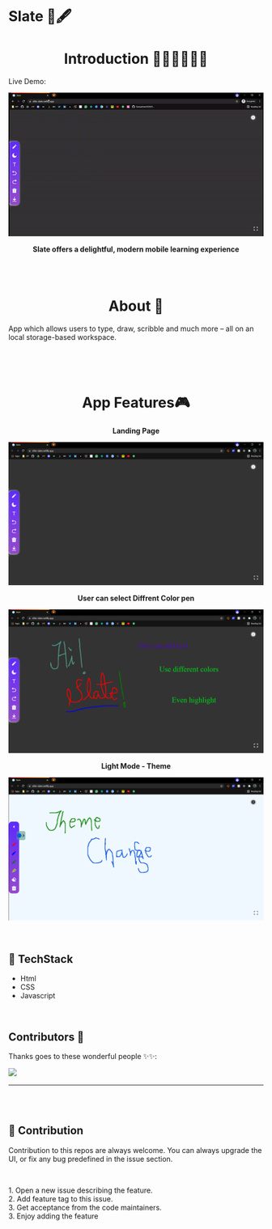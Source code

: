 # Slate 🔳🖋

<h1 align="center">Introduction 👩🏻‍💻👨🏻‍💻 </h1>
Live Demo:

<p align="center">

![LiveDemo](https://github.com/SobhanDash/Whiteboard/blob/master/assets/video/Slate.gif)
</p>

<p align="center"> <strong>Slate offers a delightful, modern mobile learning experience</strong></p>

<br>
<br>

<h1 align="center">About 🧠 </h1>

<p> App which allows users to type, draw, scribble and much more – all on an local storage-based workspace.</p>
<br>
<p></p>
<br>

<h1 align="center">App Features🎮 </h1>

<p align="center"><strong>Landing Page</strong></p>

![LandingPage](https://github.com/SobhanDash/Whiteboard/blob/master/assets/images/Landing.png)

<p align="center"><strong>User can select Diffrent Color pen</strong></p>

![Features](https://github.com/SobhanDash/Whiteboard/blob/master/assets/images/Features.png)

<p align="center"><strong>Light Mode - Theme</strong></p>

![Theme](https://github.com/SobhanDash/Whiteboard/blob/master/assets/images/WhiteTheme.png)

<br>

## 📌 TechStack

<ul>
    <li>Html</li>
    <li>CSS </li>
    <li>Javascript </li>
</ul>

<br>

## Contributors 🌟

Thanks goes to these wonderful people ✨✨:

<a href="https://github.com/SobhanDash/Whiteboard/graphs/contributors">
  <img src="https://contrib.rocks/image?repo=SobhanDash/Whiteboard" />
</a>

<hr>
<br>
<br>

## 📌 Contribution

<p> 
Contribution to this repos are always welcome. You can always upgrade the UI, or fix any bug predefined in the issue section.
</p>
<br>
<p>
    1. Open a new issue describing the feature.<br>
    2. Add feature tag to this issue.<br>
    3. Get acceptance from the code maintainers.<br>
    3. Enjoy adding the feature<br>
</p>
